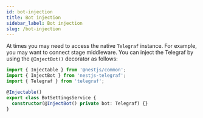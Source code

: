 ```yaml
---
id: bot-injection
title: Bot injection
sidebar_label: Bot injection
slug: /bot-injection
---
```


At times you may need to access the native `Telegraf` instance. For example, you may want to connect stage middleware. You can inject the Telegraf by using the `@InjectBot()` decorator as follows:
```typescript
import { Injectable } from '@nestjs/common';
import { InjectBot } from 'nestjs-telegraf';
import { Telegraf } from 'telegraf';

@Injectable()
export class BotSettingsService {
  constructor(@InjectBot() private bot: Telegraf) {}
}
```
